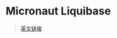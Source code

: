 # Micronaut Liquibase

> [英文链接](https://micronaut-projects.github.io/micronaut-liquibase/latest/guide/index.html)

